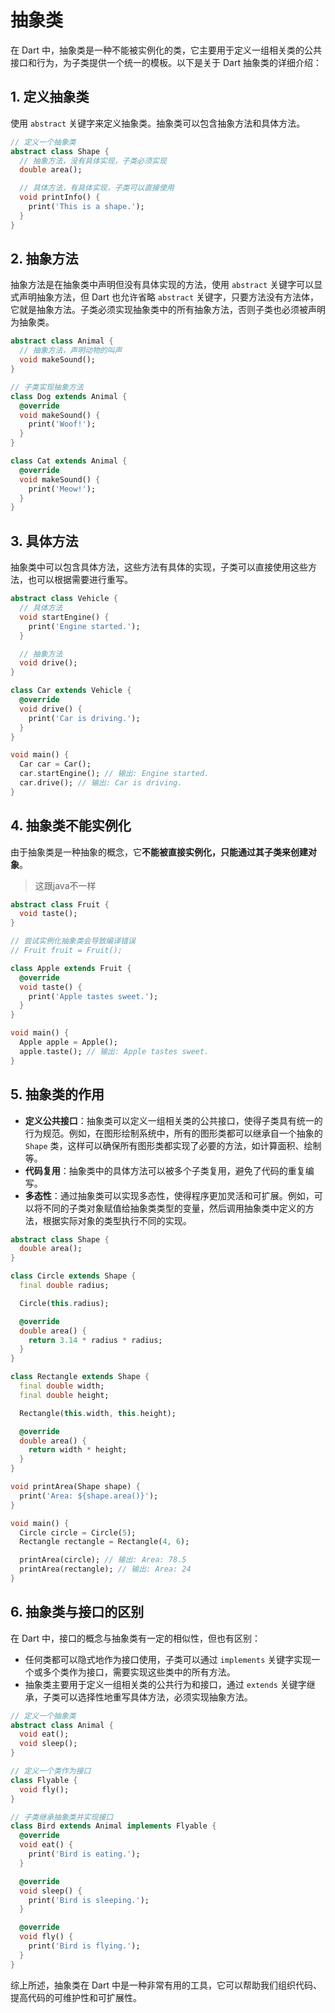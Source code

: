 # 抽象类

在 Dart 中，抽象类是一种不能被实例化的类，它主要用于定义一组相关类的公共接口和行为，为子类提供一个统一的模板。以下是关于 Dart 抽象类的详细介绍：

## 1. 定义抽象类

使用 `abstract` 关键字来定义抽象类。抽象类可以包含抽象方法和具体方法。

```dart
// 定义一个抽象类
abstract class Shape {
  // 抽象方法，没有具体实现，子类必须实现
  double area();

  // 具体方法，有具体实现，子类可以直接使用
  void printInfo() {
    print('This is a shape.');
  }
}
```

## 2. 抽象方法

抽象方法是在抽象类中声明但没有具体实现的方法，使用 `abstract` 关键字可以显式声明抽象方法，但 Dart 也允许省略 `abstract` 关键字，只要方法没有方法体，它就是抽象方法。子类必须实现抽象类中的所有抽象方法，否则子类也必须被声明为抽象类。

```dart
abstract class Animal {
  // 抽象方法，声明动物的叫声
  void makeSound();
}

// 子类实现抽象方法
class Dog extends Animal {
  @override
  void makeSound() {
    print('Woof!');
  }
}

class Cat extends Animal {
  @override
  void makeSound() {
    print('Meow!');
  }
}
```

## 3. 具体方法

抽象类中可以包含具体方法，这些方法有具体的实现，子类可以直接使用这些方法，也可以根据需要进行重写。

```dart
abstract class Vehicle {
  // 具体方法
  void startEngine() {
    print('Engine started.');
  }

  // 抽象方法
  void drive();
}

class Car extends Vehicle {
  @override
  void drive() {
    print('Car is driving.');
  }
}

void main() {
  Car car = Car();
  car.startEngine(); // 输出: Engine started.
  car.drive(); // 输出: Car is driving.
}
```

## 4. 抽象类不能实例化

由于抽象类是一种抽象的概念，它**不能被直接实例化，只能通过其子类来创建对象**。
>这跟java不一样

```dart
abstract class Fruit {
  void taste();
}

// 尝试实例化抽象类会导致编译错误
// Fruit fruit = Fruit(); 

class Apple extends Fruit {
  @override
  void taste() {
    print('Apple tastes sweet.');
  }
}

void main() {
  Apple apple = Apple();
  apple.taste(); // 输出: Apple tastes sweet.
}
```

## 5. 抽象类的作用

- **定义公共接口**：抽象类可以定义一组相关类的公共接口，使得子类具有统一的行为规范。例如，在图形绘制系统中，所有的图形类都可以继承自一个抽象的 `Shape` 类，这样可以确保所有图形类都实现了必要的方法，如计算面积、绘制等。
- **代码复用**：抽象类中的具体方法可以被多个子类复用，避免了代码的重复编写。
- **多态性**：通过抽象类可以实现多态性，使得程序更加灵活和可扩展。例如，可以将不同的子类对象赋值给抽象类类型的变量，然后调用抽象类中定义的方法，根据实际对象的类型执行不同的实现。

```dart
abstract class Shape {
  double area();
}

class Circle extends Shape {
  final double radius;

  Circle(this.radius);

  @override
  double area() {
    return 3.14 * radius * radius;
  }
}

class Rectangle extends Shape {
  final double width;
  final double height;

  Rectangle(this.width, this.height);

  @override
  double area() {
    return width * height;
  }
}

void printArea(Shape shape) {
  print('Area: ${shape.area()}');
}

void main() {
  Circle circle = Circle(5);
  Rectangle rectangle = Rectangle(4, 6);

  printArea(circle); // 输出: Area: 78.5
  printArea(rectangle); // 输出: Area: 24
}
```

## 6. 抽象类与接口的区别

在 Dart 中，接口的概念与抽象类有一定的相似性，但也有区别：

- 任何类都可以隐式地作为接口使用，子类可以通过 `implements` 关键字实现一个或多个类作为接口，需要实现这些类中的所有方法。
- 抽象类主要用于定义一组相关类的公共行为和接口，通过 `extends` 关键字继承，子类可以选择性地重写具体方法，必须实现抽象方法。

```dart
// 定义一个抽象类
abstract class Animal {
  void eat();
  void sleep();
}

// 定义一个类作为接口
class Flyable {
  void fly();
}

// 子类继承抽象类并实现接口
class Bird extends Animal implements Flyable {
  @override
  void eat() {
    print('Bird is eating.');
  }

  @override
  void sleep() {
    print('Bird is sleeping.');
  }

  @override
  void fly() {
    print('Bird is flying.');
  }
}
```

综上所述，抽象类在 Dart 中是一种非常有用的工具，它可以帮助我们组织代码、提高代码的可维护性和可扩展性。
